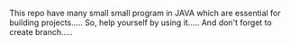 This repo have many small small program in JAVA which are essential for building projects.....
So, help yourself by using it.....
And don't forget to create branch.....
